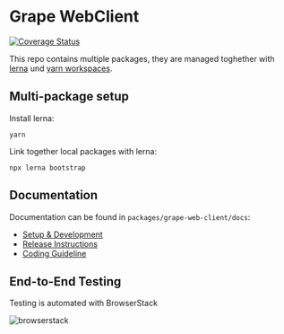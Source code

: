 # Grape WebClient

[![Coverage Status](https://coveralls.io/repos/github/ubergrape/grape-web-client/badge.svg?branch=master)](https://coveralls.io/github/ubergrape/grape-web-client?branch=master)

This repo contains multiple packages, they are managed toghether with [lerna](https://lerna.js.org/) und [yarn workspaces](https://classic.yarnpkg.com/en/docs/workspaces/).

## Multi-package setup

Install lerna:
```
yarn
```

Link together local packages with lerna:
```
npx lerna bootstrap
```

## Documentation

Documentation can be found in `packages/grape-web-client/docs`:

- [Setup & Development](https://github.com/ubergrape/grape-web-client/blob/master/packages/grape-web-client/docs/development.md)
- [Release Instructions](https://github.com/ubergrape/grape-web-client/blob/master/master/packages/grape-web-client/docs/release.md)
- [Coding Guideline](https://github.com/ubergrape/grape-web-client/blob/master/master/packages/grape-web-client/docs/coding-guideline.md)

## End-to-End Testing

Testing is automated with BrowserStack

![browserstack](https://www.browserstack.com/images/layout/logo.svg)

